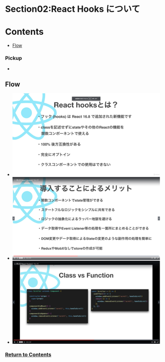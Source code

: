# Section02:React Hooks について

<a id = "contents">

# Contents
* [Flow](#flow)

### Pickup
* 


<a id = "flow">

## Flow
* ![Image](../src/Section02/images/init001.png)
* ![Image](../src/Section02/images/init002.png)
* ![Image](../src/Section02/images/init003.png)

### [Return to Contents](#contents)

